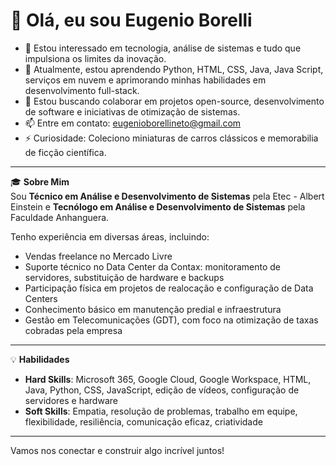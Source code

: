 # 👋 Olá, eu sou Eugenio Borelli

- 👀 Estou interessado em tecnologia, análise de sistemas e tudo que impulsiona os limites da inovação.
- 🌱 Atualmente, estou aprendendo Python, HTML, CSS, Java, Java Script, serviços em nuvem e aprimorando minhas habilidades em desenvolvimento full-stack.
- 🤝 Estou buscando colaborar em projetos open-source, desenvolvimento de software e iniciativas de otimização de sistemas.
- 📫 Entre em contato: eugenioborellineto@gmail.com
- ⚡ Curiosidade: Coleciono miniaturas de carros clássicos e memorabilia de ficção científica.

---

🎓 **Sobre Mim**  
Sou **Técnico em Análise e Desenvolvimento de Sistemas** pela Etec - Albert Einstein e **Tecnólogo em Análise e Desenvolvimento de Sistemas** pela Faculdade Anhanguera.

Tenho experiência em diversas áreas, incluindo:

- Vendas freelance no Mercado Livre
- Suporte técnico no Data Center da Contax: monitoramento de servidores, substituição de hardware e backups
- Participação física em projetos de realocação e configuração de Data Centers
- Conhecimento básico em manutenção predial e infraestrutura
- Gestão em Telecomunicações (GDT), com foco na otimização de taxas cobradas pela empresa

---

💡 **Habilidades**

- **Hard Skills**: Microsoft 365, Google Cloud, Google Workspace, HTML, Java, Python, CSS, JavaScript, edição de vídeos, configuração de servidores e hardware
- **Soft Skills**: Empatia, resolução de problemas, trabalho em equipe, flexibilidade, resiliência, comunicação eficaz, criatividade

---

Vamos nos conectar e construir algo incrível juntos!
